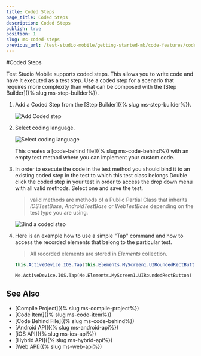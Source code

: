 ```yaml
---
title: Coded Steps
page_title: Coded Steps
description: Coded Steps
publish: true
position: 1
slug: ms-coded-steps
previous_url: /test-studio-mobile/getting-started-mb/code-features/coded-steps
---
```


#Coded Steps

Test Studio Mobile supports coded steps. This allows you to write code and have it executed as a test step. Use a coded step for a scenario that requires more complexity than what can be composed with the [Step Builder]({% slug ms-step-builder%}).

1. Add a Coded Step from the [Step Builder]({% slug ms-step-builder%}).

	![Add Coded step](/img/test-studio-mobile/getting-started-mb/coded-features/coded-steps/fig1.png)

2. Select coding language.

	![Select coding language](/img/test-studio-mobile/getting-started-mb/coded-features/code-behind-file/fig5.png)

	This creates a [code-behind file]({% slug ms-code-behind%}) with an empty test method where you can implement your custom code.

3. In order to execute the code in the test method you should bind it to an existing coded step in the test to which this test class belongs.Double click the coded step in your test in order to access the drop down menu with all valid methods. Select one and save the test.

	> valid methods are methods of a Public Partial Class that inherits *IOSTestBase*, *AndroidTestBase*  or *WebTestBase* depending on the test type you are using.

	![Bind a coded step](/img/test-studio-mobile/getting-started-mb/coded-features/coded-steps/fig3.png)

4. Here is an example how to use a simple "Tap" command and how to access the recorded elements that belong to the particular test.

	> All recorded elements are stored in *Elements* collection.

	```C#
	this.ActiveDevice.IOS.Tap(this.Elements.MyScreen1.UIRoundedRectButton);
	```

	```VB
	Me.ActiveDevice.IOS.Tap(Me.Elements.MyScreen1.UIRoundedRectButton)
	```

See Also
--------

* [Compile Project]({% slug ms-compile-project%})
* [Code Item]({% slug ms-code-item%})
* [Code Behind File]({% slug ms-code-behind%})
* [Android API]({% slug ms-android-api%})
* [iOS API]({% slug ms-ios-api%})
* [Hybrid API]({% slug ms-hybrid-api%})
* [Web API]({% slug ms-web-api%})
